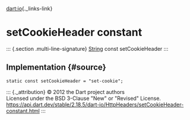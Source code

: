 [dart:io](../../dart-io/dart-io-library){._links-link}

setCookieHeader constant
========================

::: {.section .multi-line-signature}
[String](../../dart-core/string-class) const setCookieHeader
:::

Implementation {#source}
--------------

``` {.language-dart data-language="dart"}
static const setCookieHeader = "set-cookie";
```

::: {._attribution}
© 2012 the Dart project authors\
Licensed under the BSD 3-Clause \"New\" or \"Revised\" License.\
<https://api.dart.dev/stable/2.18.5/dart-io/HttpHeaders/setCookieHeader-constant.html>
:::
